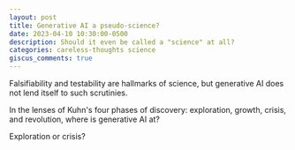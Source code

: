 ```yaml
---
layout: post
title: Generative AI a pseudo-science?
date: 2023-04-10 10:30:00-0500
description: Should it even be called a "science" at all?
categories: careless-thoughts science
giscus_comments: true
---
```


Falsifiability and testability are hallmarks of science, but generative AI does not lend itself to such scrutinies. 

In the lenses of Kuhn's four phases of discovery: exploration, growth, crisis, and revolution, where is generative AI at?

Exploration or crisis?